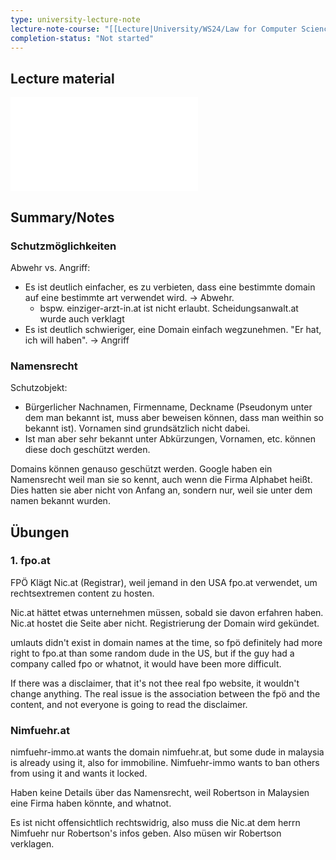 ```yaml
---
type: university-lecture-note
lecture-note-course: "[[Lecture|University/WS24/Law for Computer Science/Lecture]]"
completion-status: "Not started"
---
```

## Lecture material
![](_attachments/Domain%20Namen.pdf)
## Summary/Notes
### Schutzmöglichkeiten
Abwehr vs. Angriff:
- Es ist deutlich einfacher, es zu verbieten, dass eine bestimmte domain auf eine bestimmte art verwendet wird. -> Abwehr.
	- bspw. einziger-arzt-in.at ist nicht erlaubt. Scheidungsanwalt.at wurde auch verklagt
- Es ist deutlich schwieriger, eine Domain einfach wegzunehmen. "Er hat, ich will haben". -> Angriff
### Namensrecht
Schutzobjekt:
- Bürgerlicher Nachnamen, Firmenname, Deckname (Pseudonym unter dem man bekannt ist, muss aber beweisen können, dass man weithin so bekannt ist). Vornamen sind grundsätzlich nicht dabei.
- Ist man aber sehr bekannt unter Abkürzungen, Vornamen, etc. können diese doch geschützt werden. 

Domains können genauso geschützt werden. Google haben ein Namensrecht weil man sie so kennt, auch wenn die Firma Alphabet heißt. Dies hatten sie aber nicht von Anfang an, sondern nur, weil sie unter dem namen bekannt wurden.
## Übungen
### 1. fpo.at
FPÖ Klägt Nic.at (Registrar), weil jemand in den USA fpo.at verwendet, um rechtsextremen content zu hosten.

Nic.at hättet etwas unternehmen müssen, sobald sie davon erfahren haben. Nic.at hostet die Seite aber nicht. Registrierung der Domain wird gekündet.

umlauts didn't exist in domain names at the time, so fpö definitely had more right to fpo.at than some random dude in the US, but if the guy had a company called fpo or whatnot, it would have been more difficult.

If there was a disclaimer, that it's not thee real fpo website, it wouldn't change anything. The real issue is the association between the fpö and the content, and not everyone is going to read the disclaimer.

### Nimfuehr.at
nimfuehr-immo.at wants the domain nimfuehr.at, but some dude in malaysia is already using it, also for immobiline. Nimfuehr-immo wants to ban others from using it and wants it locked.

Haben keine Details über das Namensrecht, weil Robertson in Malaysien eine Firma haben könnte, and whatnot.

Es ist nicht offensichtlich rechtswidrig, also muss die Nic.at dem herrn Nimfuehr nur Robertson's infos geben. Also müsen wir Robertson verklagen.